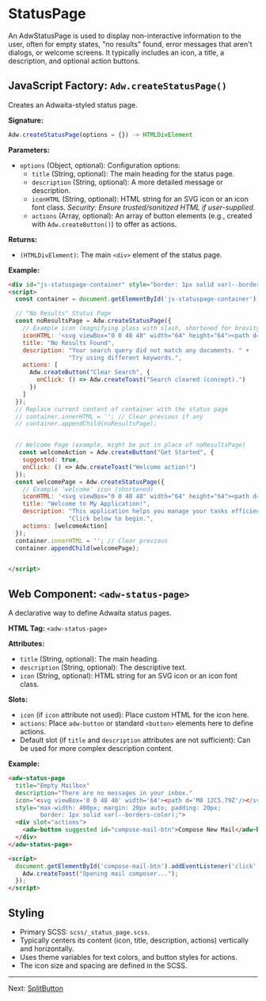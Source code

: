 # StatusPage

An AdwStatusPage is used to display non-interactive information to the user, often for empty states, "no results" found, error messages that aren't dialogs, or welcome screens. It typically includes an icon, a title, a description, and optional action buttons.

## JavaScript Factory: `Adw.createStatusPage()`

Creates an Adwaita-styled status page.

**Signature:**

```javascript
Adw.createStatusPage(options = {}) -> HTMLDivElement
```

**Parameters:**

*   `options` (Object, optional): Configuration options:
    *   `title` (String, optional): The main heading for the status page.
    *   `description` (String, optional): A more detailed message or description.
    *   `iconHTML` (String, optional): HTML string for an SVG icon or an icon font class. *Security: Ensure trusted/sanitized HTML if user-supplied.*
    *   `actions` (Array<HTMLElement>, optional): An array of button elements (e.g., created with `Adw.createButton()`) to offer as actions.

**Returns:**

*   `(HTMLDivElement)`: The main `<div>` element of the status page.

**Example:**

```html
<div id="js-statuspage-container" style="border: 1px solid var(--borders-color); padding: var(--spacing-l); text-align: center; max-width:500px; margin: auto;"></div>
<script>
  const container = document.getElementById('js-statuspage-container');

  // "No Results" Status Page
  const noResultsPage = Adw.createStatusPage({
    // Example icon (magnifying glass with slash, shortened for brevity)
    iconHTML: '<svg viewBox="0 0 48 48" width="64" height="64"><path d="M24 4C12.95Z"/></svg>',
    title: "No Results Found",
    description: "Your search query did not match any documents. " +
                 "Try using different keywords.",
    actions: [
      Adw.createButton("Clear Search", {
        onClick: () => Adw.createToast("Search cleared (concept).")
      })
    ]
  });
  // Replace current content of container with the status page
  // container.innerHTML = ''; // Clear previous if any
  // container.appendChild(noResultsPage);


  // Welcome Page (example, might be put in place of noResultsPage)
   const welcomeAction = Adw.createButton("Get Started", {
    suggested: true,
    onClick: () => Adw.createToast("Welcome action!")
  });
  const welcomePage = Adw.createStatusPage({
    // Example 'welcome' icon (shortened)
    iconHTML: '<svg viewBox="0 0 48 48" width="64" height="64"><path d="M10 36V12h4Z"/></svg>',
    title: "Welcome to My Application!",
    description: "This application helps you manage your tasks efficiently. " +
                 "Click below to begin.",
    actions: [welcomeAction]
  });
  container.innerHTML = ''; // Clear previous
  container.appendChild(welcomePage);


</script>
```

## Web Component: `<adw-status-page>`

A declarative way to define Adwaita status pages.

**HTML Tag:** `<adw-status-page>`

**Attributes:**

*   `title` (String, optional): The main heading.
*   `description` (String, optional): The descriptive text.
*   `icon` (String, optional): HTML string for an SVG icon or an icon font class.

**Slots:**

*   `icon` (if `icon` attribute not used): Place custom HTML for the icon here.
*   `actions`: Place `adw-button` or standard `<button>` elements here to define actions.
*   Default slot (if `title` and `description` attributes are not sufficient): Can be used for more complex description content.

**Example:**

```html
<adw-status-page
  title="Empty Mailbox"
  description="There are no messages in your inbox."
  icon="<svg viewBox='0 0 48 48' width='64'><path d='M8 12C5.79Z'/></svg>"
  style="max-width: 400px; margin: 20px auto; padding: 20px;
         border: 1px solid var(--borders-color);">
  <div slot="actions">
    <adw-button suggested id="compose-mail-btn">Compose New Mail</adw-button>
  </div>
</adw-status-page>

<script>
  document.getElementById('compose-mail-btn').addEventListener('click', () => {
    Adw.createToast("Opening mail composer...");
  });
</script>
```

## Styling

*   Primary SCSS: `scss/_status_page.scss`.
*   Typically centers its content (icon, title, description, actions) vertically and horizontally.
*   Uses theme variables for text colors, and button styles for actions.
*   The icon size and spacing are defined in the SCSS.

---
Next: [SplitButton](./splitbutton.md)
